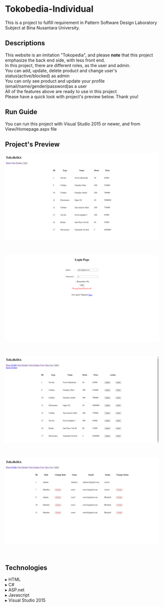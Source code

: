# Tokobedia-Individual
This is a project to fulfill requirement in Pattern Software Design Laboratory Subject at Bina Nusantara University.

## Descriptions
This website is an imitation "Tokopedia", and please <b>note</b> that this project emphasize the back end side, with less front end. 
<br>In this project, there are different roles, as the user and admin. 
<br>You can add, update, delete product and change user's status(active/blocked) as admin
<br>You can only see product and update your profile (email/name/gender/password)as a user
<br>All of the features above are ready to use in this project
<br>Please have a quick look with project's preview below. Thank you!

## Run Guide
You can run this project with Visual Studio 2015 or newer, and from View/Homepage.aspx file

## Project's Preview
<p align="center"><img src="Homepage.png"></p><br>
<p align="center"><img src="loginFailed.png"></p><br>
<p align="center"><img src="ProductView.png"></p><br>
<p align="center"><img src="User.png"></p><br>

## Technologies
▸ HTML<br>
▸ C#<br>
▸ ASP.net<br>
▸ Javascript<br>
▸ Visual Studio 2015<br>
